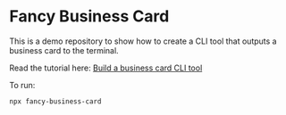 # Fancy Business Card

This is a demo repository to show how to create a CLI tool that outputs a business card to the terminal.

Read the tutorial here: [Build a business card CLI tool](https://whitep4nth3r.com/blog/build-a-business-card-cli-tool/)

To run:

```bash
npx fancy-business-card
```